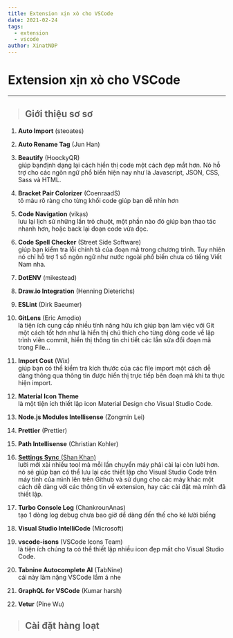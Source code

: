 ```yaml
---
title: Extension xịn xò cho VSCode
date: 2021-02-24
tags: 
  - extension
  - vscode
author: XinatNDP  
---
```



# Extension xịn xò cho VSCode
---
> ##  Giới thiệu sơ sơ
1. __Auto Import__ (steoates)
2. __Auto Rename Tag__ (Jun Han)
3. __Beautify__ (HoockyQR)  
giúp bạnđịnh dạng lại cách hiển thị code một cách đẹp mắt hơn. Nó hỗ trợ cho các ngôn ngữ phổ biến hiện nay như là Javascript, JSON, CSS, Sass và HTML.
4. __Bracket Pair Colorizer__ (CoenraadS)  
tô màu rõ ràng cho từng khối code giúp bạn dễ nhìn hơn
5. __Code Navigation__ (vikas)  
lưu lại lịch sử những lần trỏ chuột, một phần nào đó giúp bạn thao tác nhanh hơn, hoặc back lại đoạn code vừa đọc.
6. __Code Spell Checker__ (Street Side Software)  
giúp bạn kiểm tra lỗi chính tả của đoạn mã trong chương trình. Tuy nhiên nó chỉ hỗ trợ 1 số ngôn ngữ như nước ngoài phổ biến chưa có tiếng Viết Nam nha.
7. __DotENV__ (mikestead)
8. __Draw.io Integration__ (Henning Dieterichs)
9. __ESLint__ (Dirk Baeumer)
10. __GitLens__ (Eric Amodio)  
là tiện ích cung cấp nhiều tính năng hữu ích giúp bạn làm việc với Git một cách tốt hơn như là hiển thị chú thích cho từng dòng code về lập trình viên commit, hiển thị thông tin chi tiết các lần sửa đổi đoạn mã trong File...
11. __Import Cost__ (Wix)  
giúp bạn có thể kiểm tra kích thước của các file import một cách dễ dàng thông qua thông tin được hiển thị trực tiếp bên đoạn mã khi ta thực hiện import.
12. __Material Icon Theme__  
 là một tiện ích thiết lập icon Material Design cho Visual Studio Code.
13. __Node.js Modules Intellisense__ (Zongmin Lei)
14. __Prettier__ (Prettier)
15. __Path Intellisense__ (Christian Kohler)
16. [__Settings Sync__ (Shan Khan)](http://~)  
lười mới xài nhiều tool mà mỗi lần chuyển máy phải cài lại còn lười hơn. 
 nó sẻ giúp bạn có thể lưu lại các thiết lập cho Visual Studio Code trên máy tính của mình lên trên Github và sử dụng cho các máy khác một cách dễ dàng với các thông tin về extension, hay các cài đặt mà mình đã thiết lập.

17. __Turbo Console Log__ (ChankrounAnas)  
tạo 1 dòng log debug chưa bao giờ dể dàng đến thế cho kẻ lười biếng
18. __Visual Studio IntelliCode__ (Microsoft)
19. __vscode-isons__ (VSCode Icons Team)  
là tiện ích chúng ta có thể thiết lập nhiều icon đẹp mắt cho Visual Studio Code.
20. __Tabnine Autocomplete AI__ (TabNine)  
cái này làm nặng VSCode lắm á nhe
21. __GraphQL for VSCode__ (Kumar harsh)
22. __Vetur__ (Pine Wu)


> ## Cài đặt hàng loạt
